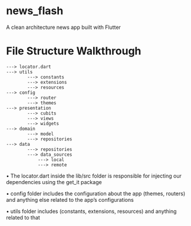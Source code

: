 # news_flash
A clean architecture news app built with Flutter

# File Structure Walkthrough


    ---> locator.dart
    ---> utils
            ---> constants
            ---> extensions
            ---> resources
    ---> config
            ---> router
            ---> themes
    ---> presentation
            ---> cubits
            ---> views
            ---> widgets
    ---> domain
            ---> model
            ---> repositories
    ---> data
            ---> repositories
            ---> data_sources
                ---> local
                ---> remote

• The locator.dart inside the lib/src folder is responsible for injecting our dependencies using the get_it package

• config folder includes the configuration about the app (themes, routers) and anything else related to the app’s configurations

• utils folder includes (constants, extensions, resources) and anything related to that

